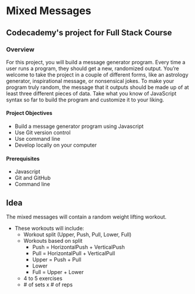 # **Mixed Messages**
## **Codecademy's project for Full Stack Course**

### Overview
For this project, you will build a message generator program. Every time a user runs a program, they should get a new, randomized output. You’re welcome to take the project in a couple of different forms, like an astrology generator, inspirational message, or nonsensical jokes. To make your program truly random, the message that it outputs should be made up of at least three different pieces of data. Take what you know of JavaScript syntax so far to build the program and customize it to your liking.

#### **Project Objectives**
- Build a message generator program using Javascript
- Use Git version control
- Use command line
- Develop locally on your computer

#### **Prerequisites**
- Javascript
- Git and GitHub
- Command line

## Idea
The mixed messages will contain a random weight lifting workout.
- These workouts will include:
    - Workout split (Upper, Push, Pull, Lower, Full)
    - Workouts based on split
        - Push = HorizontalPush + VerticalPush
        - Pull = HorizontalPull + VerticalPull
        - Upper = Push + Pull
        - Lower
        - Full = Upper + Lower
    - 4 to 5 exercises
    - \# of sets x \# of reps
